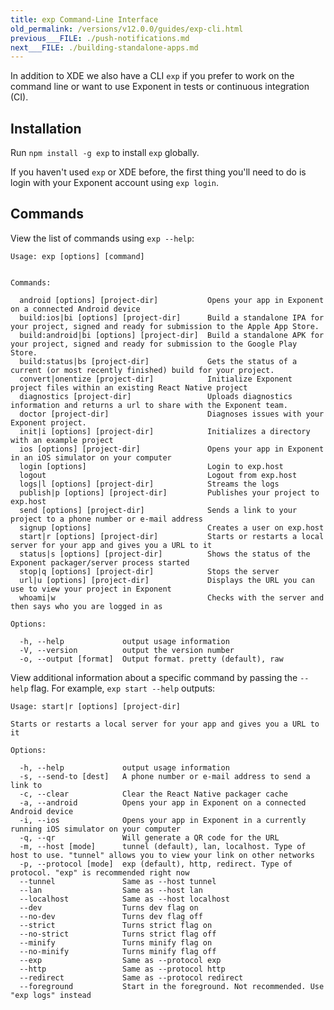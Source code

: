 ```yaml
---
title: exp Command-Line Interface
old_permalink: /versions/v12.0.0/guides/exp-cli.html
previous___FILE: ./push-notifications.md
next___FILE: ./building-standalone-apps.md
---
```


In addition to XDE we also have a CLI `exp` if you prefer to work on the command line or want to use Exponent in tests or continuous integration (CI).

## Installation

Run `npm install -g exp` to install `exp` globally.

If you haven't used `exp` or XDE before, the first thing you'll need to do is login with your Exponent account using `exp login`.

## Commands

View the list of commands using `exp --help`:

    Usage: exp [options] [command]


    Commands:

      android [options] [project-dir]           Opens your app in Exponent on a connected Android device
      build:ios|bi [options] [project-dir]      Build a standalone IPA for your project, signed and ready for submission to the Apple App Store.
      build:android|bi [options] [project-dir]  Build a standalone APK for your project, signed and ready for submission to the Google Play Store.
      build:status|bs [project-dir]             Gets the status of a current (or most recently finished) build for your project.
      convert|onentize [project-dir]            Initialize Exponent project files within an existing React Native project
      diagnostics [project-dir]                 Uploads diagnostics information and returns a url to share with the Exponent team.
      doctor [project-dir]                      Diagnoses issues with your Exponent project.
      init|i [options] [project-dir]            Initializes a directory with an example project
      ios [options] [project-dir]               Opens your app in Exponent in an iOS simulator on your computer
      login [options]                           Login to exp.host
      logout                                    Logout from exp.host
      logs|l [options] [project-dir]            Streams the logs
      publish|p [options] [project-dir]         Publishes your project to exp.host
      send [options] [project-dir]              Sends a link to your project to a phone number or e-mail address
      signup [options]                          Creates a user on exp.host
      start|r [options] [project-dir]           Starts or restarts a local server for your app and gives you a URL to it
      status|s [options] [project-dir]          Shows the status of the Exponent packager/server process started
      stop|q [options] [project-dir]            Stops the server
      url|u [options] [project-dir]             Displays the URL you can use to view your project in Exponent
      whoami|w                                  Checks with the server and then says who you are logged in as

    Options:

      -h, --help             output usage information
      -V, --version          output the version number
      -o, --output [format]  Output format. pretty (default), raw

View additional information about a specific command by passing the `--help` flag. For example, `exp start --help` outputs:

    Usage: start|r [options] [project-dir]

    Starts or restarts a local server for your app and gives you a URL to it

    Options:

      -h, --help             output usage information
      -s, --send-to [dest]   A phone number or e-mail address to send a link to
      -c, --clear            Clear the React Native packager cache
      -a, --android          Opens your app in Exponent on a connected Android device
      -i, --ios              Opens your app in Exponent in a currently running iOS simulator on your computer
      -q, --qr               Will generate a QR code for the URL
      -m, --host [mode]      tunnel (default), lan, localhost. Type of host to use. "tunnel" allows you to view your link on other networks
      -p, --protocol [mode]  exp (default), http, redirect. Type of protocol. "exp" is recommended right now
      --tunnel               Same as --host tunnel
      --lan                  Same as --host lan
      --localhost            Same as --host localhost
      --dev                  Turns dev flag on
      --no-dev               Turns dev flag off
      --strict               Turns strict flag on
      --no-strict            Turns strict flag off
      --minify               Turns minify flag on
      --no-minify            Turns minify flag off
      --exp                  Same as --protocol exp
      --http                 Same as --protocol http
      --redirect             Same as --protocol redirect
      --foreground           Start in the foreground. Not recommended. Use "exp logs" instead
